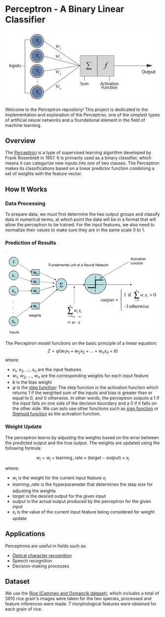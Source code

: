# Perceptron - A Binary Linear Classifier

![image](https://github.com/Naiwen1997/IDNE-577-Machine-Learning/blob/master/Images/perceptron.jpg)

Welcome to the Perceptron repository! This project is dedicated to the implementation and exploration of the Perceptron, one of the simplest types of artificial neural networks and a foundational element in the field of machine learning.

## Overview
The [Perceptron](https://www.w3schools.com/ai/ai_perceptrons.asp) is a type of supervised learning algorithm developed by Frank Rosenblatt in 1957. It is primarily used as a binary classifier, which means it can categorize new inputs into one of two classes. The Perceptron makes its classifications based on a linear predictor function combining a set of weights with the feature vector.

## How It Works

### Data Processing
To prepare data, we must first determine the two output groups and classify data in numerical terms, at which point the data will be in a format that will allow the perceptron to be trained. For the input features, we also need to normalize their values to make sure they are in the same scale 0 to 1.

### Prediction of Results
![image](https://github.com/Naiwen1997/IDNE-577-Machine-Learning/blob/master/Images/step_function.png)

The Perceptron model functions on the basic principle of a linear equation:
$$Z=φ(w_1x_1+w_2x_2+\ldots + w_nx_n+b)$$
where:

- $x_1$, $x_2$, $\ldots$, $x_n$ are the input features
- $w_1$, $w_2$, $\ldots$, $w_n$ are the corresponding weights for each input feature
- $b$ is the bias weight
- $φ$ is the [step function](https://en.wikipedia.org/wiki/Step_function): The step function is the activation function which returns 1 if the weighted sum of the inputs and bias is greater than or equal to 0, and 0 otherwise. In other words, the perceptron outputs a 1 if the input falls on one side of the decision boundary and a 0 if it falls on the other side. We can aslo use other functions such as [sign function](https://en.wikipedia.org/wiki/Sign_function) or [Sigmoid function](https://en.wikipedia.org/wiki/Sigmoid_function) as the acitvation function.

### Weight Update
The perceptron learns by adjusting the weights based on the error between the predicted output and the true output. The weights are updated using the following formula:

$$w_i = w_i + \mathrm{learning_-rate} \times (target - output) \times x_i$$

where:

- $w_i$ is the weight for the current input feature $x_i$
- $learning_-rate$ is the hyperparameter that determines the step size for adjusting the weights
- $target$ is the desired output for the given input
- $output$ is the actual output produced by the perceptron for the given input
- $x_i$ is the value of the current input feature being considered for weight update

## Applications
Perceptrons are useful in fields such as:
- [Optical character recognition](https://en.wikipedia.org/wiki/Optical_character_recognition)
- Speech recognition
- Decision-making processes

## Dataset
We use the [Rice (Cammeo and Osmancik dataset)](https://archive.ics.uci.edu/dataset/545/rice+cammeo+and+osmancik), which includes a total of 3810 rice grain's images were taken for the two species, processed and feature inferences were made. 7 morphological features were obtained for each grain of rice.
